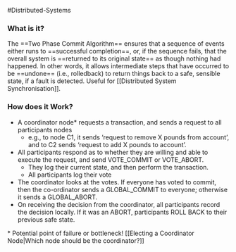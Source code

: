 #Distributed-Systems 

### What is it?
The ==Two Phase Commit Algorithm== ensures that a sequence of events either runs to ==successful completion==, or, if the sequence fails, that the overall system is ==returned to its original state== as though nothing had happened. In other words, it allows intermediate steps that have occurred to be ==undone== (i.e., rolledback) to return things back to a safe, sensible state, if a fault is detected. Useful for [[Distributed System Synchronisation]].

### How does it Work?
- A coordinator node\* requests a transaction, and sends a request to all participants nodes  
	- e.g., to node C1, it sends ‘request to remove X pounds from account’, and to C2 sends ‘request to add X pounds to account’.  
- All participants respond as to whether they are willing and able to execute the request, and send VOTE_COMMIT or VOTE_ABORT.  
	- They log their current state, and then perform the transaction.  
	- All participants log their vote  
- The coordinator looks at the votes. If everyone has voted to commit, then the co-ordinator sends a GLOBAL_COMMIT to everyone; otherwise it sends a GLOBAL_ABORT.
- On receiving the decision from the coordinator, all participants record the decision locally. If it was an ABORT, participants ROLL BACK to their previous safe state.

\* Potential point of failure or bottleneck! [[Electing a Coordinator Node|Which node should be the coordinator?]]